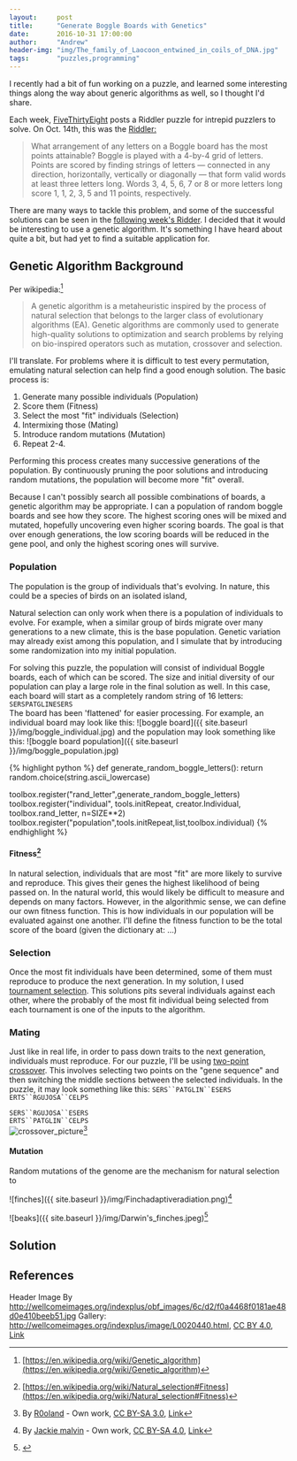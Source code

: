 ```yaml
---
layout:     post
title:      "Generate Boggle Boards with Genetics"
date:       2016-10-31 17:00:00
author:     "Andrew"
header-img: "img/The_family_of_Laocoon_entwined_in_coils_of_DNA.jpg"
tags:       "puzzles,programming"
---
```


I recently had a bit of fun working on a puzzle, and learned some interesting things along the way about generic algorithms as well, so I thought I'd share.

Each week, [FiveThirtyEight](http://fivethirtyeight.com) posts a Riddler puzzle for intrepid puzzlers to solve.  On Oct. 14th, this was the [Riddler:](http://fivethirtyeight.com/features/this-challenge-will-boggle-your-mind/)  
<blockquote>What arrangement of any letters on a Boggle board has the most points attainable?  Boggle is played with a 4-by-4 grid of letters. Points are scored by finding strings of letters — connected in any direction, horizontally, vertically or diagonally — that form valid words at least three letters long. Words 3, 4, 5, 6, 7 or 8 or more letters long score 1, 1, 2, 3, 5 and 11 points, respectively.</blockquote>

There are many ways to tackle this problem, and some of the successful solutions can be seen in the [following week's Ridder](http://fivethirtyeight.com/features/rig-the-election-with-math/).  I decided that it would be interesting to use a genetic algorithm.  It's something I have heard about quite a bit, but had yet to find a suitable application for.

<!--break-->

## Genetic Algorithm Background
Per wikipedia:[^wikiga]
<blockquote>A genetic algorithm is a metaheuristic inspired by the process of natural selection that belongs to the larger class of evolutionary algorithms (EA). Genetic algorithms are commonly used to generate high-quality solutions to optimization and search problems by relying on bio-inspired operators such as mutation, crossover and selection.</blockquote>

I'll translate.  For problems where it is difficult to test every permutation, emulating natural selection can help find a good enough solution.  The basic process is:

1. Generate many possible individuals (Population)
2. Score them (Fitness)
3. Select the most "fit" individuals (Selection)
4. Intermixing those (Mating)
5. Introduce random mutations (Mutation)
6. Repeat 2-4.

Performing this process creates many successive generations of the population.  By continuously pruning the poor solutions and introducing random mutations, the population will become more "fit" overall.

Because I can't possibly search all possible combinations of boards, a genetic algorithm may be appropriate.  I can a population of random boggle boards and see how they score.  The highest scoring ones will be mixed and mutated, hopefully uncovering even higher scoring boards.  The goal is that over enough generations, the low scoring boards will be reduced in the gene pool, and only the highest scoring ones will survive.

### Population

The population is the group of individuals that's evolving.  In nature, this could be a species of birds on an isolated island,

Natural selection can only work when there is a population of individuals to evolve.  For example, when a similar group of birds migrate over many generations to a new climate, this is the base population.  Genetic variation may already exist among this population, and I simulate that by introducing some randomization into my initial population.

For solving this puzzle, the population will consist of individual Boggle boards, each of which can be scored.  The size and initial diversity of our population can play a large role in the final solution as well.  In this case, each board will start as a completely random string of 16 letters:  
`SERSPATGLINESERS`  
The board has been 'flattened' for easier processing.  For example, an individual board may look like this:
![boggle board]({{ site.baseurl }}/img/boggle_individual.jpg)
and the population may look something like this:
![boggle board population]({{ site.baseurl }}/img/boggle_population.jpg)

{% highlight python %}
def generate_random_boggle_letters():
    return random.choice(string.ascii_lowercase)

toolbox.register("rand_letter",generate_random_boggle_letters)
toolbox.register("individual",
                 tools.initRepeat,
                 creator.Individual,
                 toolbox.rand_letter,
                 n=SIZE**2)
toolbox.register("population",tools.initRepeat,list,toolbox.individual)
{% endhighlight %}


#### Fitness[^fitness]
In natural selection, individuals that are most "fit" are more likely to survive and reproduce.  This gives their genes the highest likelihood of being passed on.  In the natural world, this would likely be difficult to measure and depends on many factors.  However, in the algorithmic sense, we can define our own fitness function.  This is how individuals in our population will be evaluated against one another.  I'll define the fitness function to be the total score of the board (given the dictionary at: ...)

### Selection
Once the most fit individuals have been determined, some of them must reproduce to produce the next generation.  In my solution, I used [tournament selection](https://en.wikipedia.org/wiki/Tournament_selection).  This solutions pits several individuals against each other, where the probably of the most fit individual being selected from each tournament is one of the inputs to the algorithm.  


### Mating
Just like in real life, in order to pass down traits to the next generation, individuals must reproduce.  For our puzzle, I'll be using [two-point crossover](https://en.wikipedia.org/wiki/Crossover_(genetic_algorithm)#Two-point_crossover).  This involves selecting two points on the "gene sequence" and then switching the middle sections between the selected individuals.  In the puzzle, it may look something like this:
`SERS``PATGLIN``ESERS`  
`ERTS``RGUJOSA``CELPS`  

`SERS``RGUJOSA``ESERS`  
`ERTS``PATGLIN``CELPS`  
![crossover_picture](https://upload.wikimedia.org/wikipedia/commons/thumb/c/cd/TwoPointCrossover.svg/226px-TwoPointCrossover.svg.png)[^crossoverpic]

#### Mutation
Random mutations of the genome are the mechanism for natural selection to

![finches]({{ site.baseurl }}/img/Finchadaptiveradiation.png)[^birdimg]

![beaks]({{ site.baseurl }}/img/Darwin's_finches.jpeg)[^beaks]

## Solution

## References

Header Image By <a rel="nofollow" class="external free" href="http://wellcomeimages.org/indexplus/obf_images/6c/d2/f0a4468f0181ae48d0e410beeb51.jpg">http://wellcomeimages.org/indexplus/obf_images/6c/d2/f0a4468f0181ae48d0e410beeb51.jpg</a> Gallery: <a rel="nofollow" class="external free" href="http://wellcomeimages.org/indexplus/image/L0020440.html">http://wellcomeimages.org/indexplus/image/L0020440.html</a>, <a href="http://creativecommons.org/licenses/by/4.0" title="Creative Commons Attribution 4.0">CC BY 4.0</a>, <a href="https://commons.wikimedia.org/w/index.php?curid=35994175">Link</a>

[^birdimg]: By <a href="//commons.wikimedia.org/w/index.php?title=User:Jmalvin17&amp;action=edit&amp;redlink=1" class="new" title="User:Jmalvin17 (page does not exist)">Jackie malvin</a> - <span class="int-own-work" lang="en">Own work</span>, <a href="http://creativecommons.org/licenses/by-sa/4.0" title="Creative Commons Attribution-Share Alike 4.0">CC BY-SA 4.0</a>, <a href="https://commons.wikimedia.org/w/index.php?curid=40655181">Link</a>

[^wikiga]:[https://en.wikipedia.org/wiki/Genetic_algorithm](https://en.wikipedia.org/wiki/Genetic_algorithm)

[^fitness]:[https://en.wikipedia.org/wiki/Natural_selection#Fitness](https://en.wikipedia.org/wiki/Natural_selection#Fitness)

[^beaks]:<a title="By John Gould (14.Sep.1804 - 3.Feb.1881) [Public domain], via Wikimedia Commons" href="https://commons.wikimedia.org/wiki/File%3ADarwin's_finches.jpeg"></a>

[^crossoverpic]:By <a href="//commons.wikimedia.org/w/index.php?title=User:R0oland&amp;action=edit&amp;redlink=1" class="new" title="User:R0oland (page does not exist)">R0oland</a> - <span class="int-own-work" lang="en">Own work</span>, <a href="http://creativecommons.org/licenses/by-sa/3.0" title="Creative Commons Attribution-Share Alike 3.0">CC BY-SA 3.0</a>, <a href="https://commons.wikimedia.org/w/index.php?curid=29950354">Link</a>

